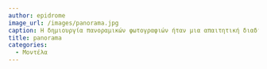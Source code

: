 ```yaml
---
author: epidrome
image_url: /images/panorama.jpg
caption: Η δημιουργία πανοραμικών φωτογραφιών ήταν μια απαιτητική διαδικασία στην παραδοσιακή και στην ψηφιακή φωτογραφία, αφού έπρεπε να γίνουν ξεχωριστές αλλά συντονισμένες λήψεις σε διαφορετικές χρονικές στιγμές· μέχρι που τα έξυπνα κινητά έδωσαν τη δυνατότητα της επιτόπου εκτέλεσης μιας διαδραστικής εφαρμογής που διευκολύνει τον χρήστη στη δημιουργία πανοραμικής φωτογραφίας απευθείας στη συσκευή του, χάρη στον αισθητήρα κίνησης και στις δυνατότητες απεικόνισης και υπολογισμού του κινητού.
title: panorama
categories:
  - Μοντέλα
---
```

